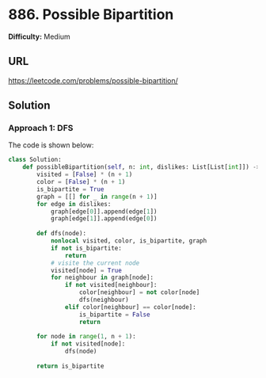 # 886. Possible Bipartition
**Difficulty:** Medium

## URL

https://leetcode.com/problems/possible-bipartition/

## Solution

### Approach 1: DFS

The code is shown below:

```python
class Solution:
    def possibleBipartition(self, n: int, dislikes: List[List[int]]) -> bool:
        visited = [False] * (n + 1)
        color = [False] * (n + 1)
        is_bipartite = True
        graph = [[] for _ in range(n + 1)]
        for edge in dislikes:
            graph[edge[0]].append(edge[1])
            graph[edge[1]].append(edge[0])
        
        def dfs(node):
            nonlocal visited, color, is_bipartite, graph
            if not is_bipartite:
                return
            # visite the current node
            visited[node] = True
            for neighbour in graph[node]:
                if not visited[neighbour]:
                    color[neighbour] = not color[node]
                    dfs(neighbour)
                elif color[neighbour] == color[node]:
                    is_bipartite = False
                    return
            
        for node in range(1, n + 1):
            if not visited[node]:
                dfs(node)
                
        return is_bipartite
```
